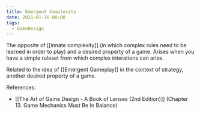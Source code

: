 ```yaml
---
title: Emergent Complexity
date: 2021-01-16 00:00
tags:
  - GameDesign
---
```


The opposite of [[innate complexity]] (in which complex rules need to be learned in order to play) and a desired property of a game. Arises when you have a simple ruleset from which complex interations can arise.

Related to the idea of [[Emergent Gameplay]] in the context of strategy, another desired property of a game.

References:

* [[The Art of Game Design - A Book of Lenses (2nd Edition)]] (Chapter 13. Game Mechanics Must Be In Balance)
